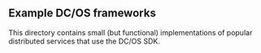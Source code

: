 ## Example DC/OS frameworks 

This directory contains small (but functional) implementations of popular distributed services that use the DC/OS SDK.


